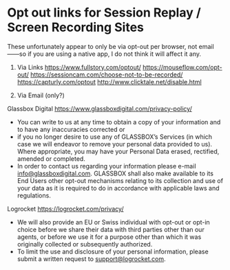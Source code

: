 # Opt out links for Session Replay / Screen Recording Sites
These unfortunately appear to only be via opt-out per browser, not email——so if you are using a native app, I do not think it will affect it any.

1. Via Links
https://www.fullstory.com/optout/
https://mouseflow.com/opt-out/
https://sessioncam.com/choose-not-to-be-recorded/
https://capturly.com/optout
http://www.clicktale.net/disable.html

2. Via Email (only?)

Glassbox Digital
https://www.glassboxdigital.com/privacy-policy/
- You can write to us at any time to obtain a copy of your information and to have any inaccuracies corrected or 
- if you no longer desire to use any of GLASSBOX’s Services (in which case we will endeavor to remove your personal data provided to us). Where appropriate, you may have your Personal Data erased, rectified, amended or completed. 
- In order to contact us regarding your information please e-mail info@glassboxdigital.com. 
GLASSBOX shall also make available to its End Users other opt-out mechanisms relating to its collection and use of your data as it is required to do in accordance with applicable laws and regulations.

Logrocket
https://logrocket.com/privacy/
- We will also provide an EU or Swiss individual with opt-out or opt-in choice before we share their data with third parties other than our agents, or before we use it for a purpose other than which it was originally collected or subsequently authorized. 
- To limit the use and disclosure of your personal information, please submit a written request to support@logrocket.com.

